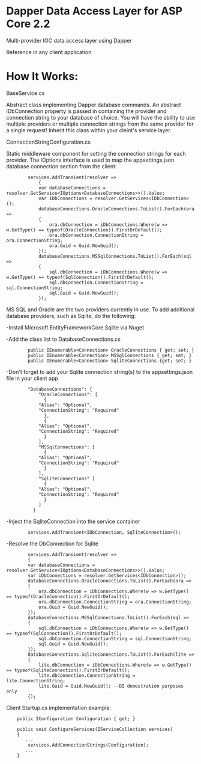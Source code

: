# Dapper Data Access Layer for ASP Core 2.2
Multi-provider IOC data access layer using Dapper

Reference in any client application
	
# How It Works:

BaseService.cs

Abstract class implementing Dapper database commands. An abstract IDbConnection property is passed in containing the provider and connection string to your database of choice. You will have the ability to use multiple providers or multiple connection strings from the same provider for a single request! Inherit this class within your cleint's service layer.


ConnectionStringConfiguration.cs

Static middleware component for setting the connection strings for each provider. The IOptions interface is used to map the appsettings.json database connection section from the client:
		
			services.AddTransient(resolver =>
			    {
				var databaseConnections = resolver.GetService<IOptions<DatabaseConnections>>().Value;
				var iDbConnections = resolver.GetServices<IDbConnection>();
				databaseConnections.OracleConnections.ToList().ForEach(ora =>
				{
				    ora.dbConnection = iDbConnections.Where(w => w.GetType() == typeof(OracleConnection)).FirstOrDefault();
				    ora.dbConnection.ConnectionString = ora.ConnectionString;
				    ora.Guid = Guid.NewGuid();
				});
				databaseConnections.MSSqlConnections.ToList().ForEach(sql =>
				{
				    sql.dbConnection = iDbConnections.Where(w => w.GetType() == typeof(SqlConnection)).FirstOrDefault();
				    sql.dbConnection.ConnectionString = sql.ConnectionString;
				    sql.Guid = Guid.NewGuid();
				});
				
MS SQL and Oracle are the two providers currently in use. To add additional database providers, such as Sqlite, do the following:

-Install Microsoft.EntityFrameworkCore.Sqlite via Nuget
			
-Add the class list to DatabaseConnections.cs

			public IEnumerable<Connection> OracleConnections { get; set; }
			public IEnumerable<Connection> MSSqlConnections { get; set; }
			public IEnumerable<Connection> SqliteConnections {get; set; }
				
-Don't forget to add your Sqlite connection string(s) to the appsettings.json file in your client app

			"DatabaseConnections": {
			    "OracleConnections": [
			      {
				"Alias": "Optional",        
				"ConnectionString": "Required"
			      },
			      {
				"Alias": "Optional",        
				"ConnectionString": "Required"
			      }
			    ],
			    "MSSqlConnections": [
			      {
				"Alias": "Optional",        
				"ConnectionString": "Required"
			      }
			    ],
			    "SqliteConnections" [
			      {
				"Alias": "Optional",
				"ConnectionString": "Required"
			      }
			    ]
			  }
				
-Inject the SqliteConnection into the service container

			services.AddTransient<IDbConnection, SqliteConnection>();
				
-Resolve the DbConnection for Sqlite

			services.AddTransient(resolver =>
		    {
			var databaseConnections = resolver.GetService<IOptions<DatabaseConnections>>().Value;
			var iDbConnections = resolver.GetServices<IDbConnection>();
			databaseConnections.OracleConnections.ToList().ForEach(ora =>
			{
			    ora.dbConnection = iDbConnections.Where(w => w.GetType() == typeof(OracleConnection)).FirstOrDefault();
			    ora.dbConnection.ConnectionString = ora.ConnectionString;
			    ora.Guid = Guid.NewGuid();
			});
			databaseConnections.MSSqlConnections.ToList().ForEach(sql =>
			{
			    sql.dbConnection = iDbConnections.Where(w => w.GetType() == typeof(SqlConnection)).FirstOrDefault();
			    sql.dbConnection.ConnectionString = sql.ConnectionString;
			    sql.Guid = Guid.NewGuid();
			});
			databaseConnections.SqliteConnections.ToList().ForEach(lite =>
			{
			    lite.dbConnection = iDbConnections.Where(w => w.GetType() == typeof(SqliteConnection)).FirstOrDefault();
			    lite.dbConnection.ConnectionString = lite.ConnectionString;
			    lite.Guid = Guid.NewGuid();	--DI demostration purposes only					
			{);
				
				
Client Startup.cs implementation example:

		public IConfiguration Configuration { get; }

		public void ConfigureServices(IServiceCollection services)
		{
		   ...   
		    services.AddConnectionStrings(Configuration);
		   ...
		}
		

